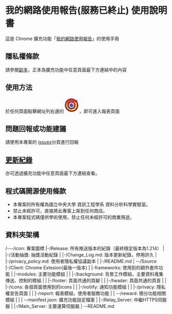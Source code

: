 # 我的網路使用報告(服務已終止) 使用說明書
這是 Chrome 擴充功能「[我的網路使用報告](https://chrome.google.com/webstore/detail/anepijmkiffdjchfonbcnngnkogjllhg/)」的使用手冊

## 隱私權條款
請參閱[副本](./privacy_policy.md)，正本為擴充功能中任意頁面最下方連結中的內容

## 使用方法
於任何頁面點擊網址列右邊的![圖示](./icon/icon48.png)，即可進入報表頁面

## 問題回報或功能建議
請使用本專案的 [issues](https://github.com/ncu-dart/MySafariReport/issues)分頁進行回報

## [更新紀錄](./Change_Log.md)
亦可透過擴充功能中任意頁面最下方連結查看。

## 程式碼開源使用條款
- 本專案的所有權為國立中央大學 資訊工程學系 資料分析科學實驗室。
- 禁止未經許可，直接將此專案上架到任何商店。
- 本專案程式碼僅供學術使用，禁止任何未經許可的商業用途。

## 資料夾架構
/---/icon: 專案圖標
 |-/Release: 所有推送版本的紀錄（最終穩定版本為1.214）
 |
 |-/活動抽獎: 抽獎活動紀錄
 |
 |-/Change_Log.md: 版本更新紀錄，停用許久
 |
 |-/privacy_policy.md: 使用者隱私權協議副本
 |
 |-/README.md
 |
 --/Source
    |-/Client: Chrome Extesion(最後一版本)
    |   |-frameworks: 使用到的額外套件功能
    |   |-modules: 主要功能模組
    |   |   |-/background: 背景工作模組，主要資料蒐集傳送、控制的模組
    |   |   |-/footer: 頁面共通的頁腳
    |   |   |-/header: 頁面共通的頁首
    |   |   |-/icons: 各個頁面使用到的icons
    |   |   |-/notiify: 通知功能模組
    |   |   |-/privacy: 隱私權宣告頁面
    |   |   |-/report: 報表模組，使用者服務功能
    |   |   --/reward: 積分功能相關模組
    |   |
    |   --manifest.json: 擴充功能設定檔案
    |
    |-/Relay_Server: 中繼HTTPS伺服器
    |
    |-/Main_Server: 主要運算伺服器
    |
    --README.md
